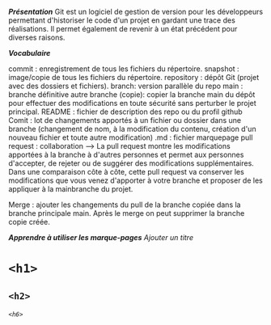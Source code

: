 ***Présentation***
Git est un logiciel de gestion de version pour les développeurs permettant d'historiser le code d'un projet en gardant une trace des réalisations. 
Il permet également de revenir à un état précédent pour diverses raisons.

***Vocabulaire***

commit : enregistrement de tous les fichiers du répertoire.
snapshot : image/copie de tous les fichiers du répertoire.
repository : dépôt Git (projet avec des dossiers et fichiers).
branch: version parallèle du repo
main : branche définitive
autre branche (copie): copier la branche main du dépôt pour effectuer des modifications en toute sécurité sans perturber le projet principal. 
README :  fichier de description des repo ou du profil github
Comit : lot de changements apportés à un fichier ou dossier dans une branche (changement de nom, à la modification du contenu, création d'un nouveau fichier et toute autre modification)
.md : fichier marquepage
pull request : collaboration --> La pull request montre les modifications apportées à la branche à d'autres personnes et permet aux personnes d'accepter, de rejeter ou de suggérer des modifications supplémentaires.
                                  Dans une comparaison côte à côte, cette pull request va conserver les modifications que vous venez d'apporter à votre branche et proposer de les appliquer à la mainbranche du projet. 

Merge : ajouter les changements du pull de la branche copiée dans la branche principale main. Après le merge on peut supprimer la branche copie créée.

***Apprendre à utiliser les marque-pages***
*Ajouter un titre*
# `<h1>` 
## `<h2>`
###### `<h6>` 


